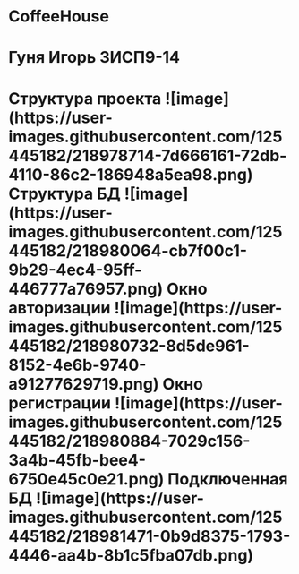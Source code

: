 # CoffeeHouse
<h1>Гуня Игорь 3ИСП9-14<h1/>
<b>Структура проекта<b/>
![image](https://user-images.githubusercontent.com/125445182/218978714-7d666161-72db-4110-86c2-186948a5ea98.png)
<b>Структура БД<b/>
  ![image](https://user-images.githubusercontent.com/125445182/218980064-cb7f00c1-9b29-4ec4-95ff-446777a76957.png)
<b>Окно авторизации<b/>
  ![image](https://user-images.githubusercontent.com/125445182/218980732-8d5de961-8152-4e6b-9740-a91277629719.png)
<b>Окно регистрации<b/>
  ![image](https://user-images.githubusercontent.com/125445182/218980884-7029c156-3a4b-45fb-bee4-6750e45c0e21.png)
<b>Подключенная БД<b/>
  ![image](https://user-images.githubusercontent.com/125445182/218981471-0b9d8375-1793-4446-aa4b-8b1c5fba07db.png)
